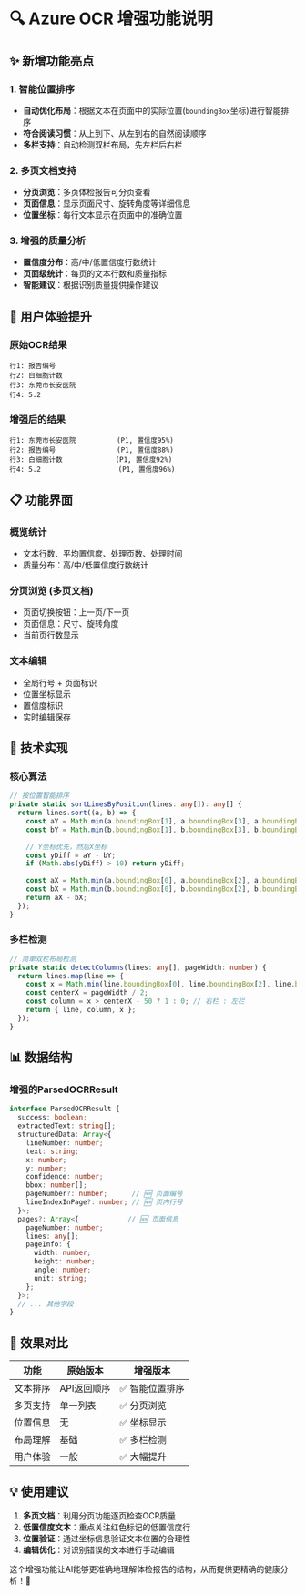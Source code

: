 # 🔍 Azure OCR 增强功能说明

## ✨ 新增功能亮点

### 1. **智能位置排序**
- **自动优化布局**：根据文本在页面中的实际位置(`boundingBox`坐标)进行智能排序
- **符合阅读习惯**：从上到下、从左到右的自然阅读顺序
- **多栏支持**：自动检测双栏布局，先左栏后右栏

### 2. **多页文档支持**
- **分页浏览**：多页体检报告可分页查看
- **页面信息**：显示页面尺寸、旋转角度等详细信息
- **位置坐标**：每行文本显示在页面中的准确位置

### 3. **增强的质量分析**
- **置信度分布**：高/中/低置信度行数统计
- **页面级统计**：每页的文本行数和质量指标
- **智能建议**：根据识别质量提供操作建议

## 🎯 用户体验提升

### **原始OCR结果**
```
行1: 报告编号
行2: 白细胞计数
行3: 东莞市长安医院
行4: 5.2
```

### **增强后的结果**
```
行1: 东莞市长安医院          (P1, 置信度95%)
行2: 报告编号               (P1, 置信度88%)  
行3: 白细胞计数             (P1, 置信度92%)
行4: 5.2                   (P1, 置信度96%)
```

## 📋 功能界面

### **概览统计**
- 文本行数、平均置信度、处理页数、处理时间
- 质量分布：高/中/低置信度行数统计

### **分页浏览** (多页文档)
- 页面切换按钮：上一页/下一页
- 页面信息：尺寸、旋转角度
- 当前页行数显示

### **文本编辑**
- 全局行号 + 页面标识
- 位置坐标显示
- 置信度标识
- 实时编辑保存

## 🔧 技术实现

### **核心算法**
```typescript
// 按位置智能排序
private static sortLinesByPosition(lines: any[]): any[] {
  return lines.sort((a, b) => {
    const aY = Math.min(a.boundingBox[1], a.boundingBox[3], a.boundingBox[5], a.boundingBox[7]);
    const bY = Math.min(b.boundingBox[1], b.boundingBox[3], b.boundingBox[5], b.boundingBox[7]);
    
    // Y坐标优先，然后X坐标
    const yDiff = aY - bY;
    if (Math.abs(yDiff) > 10) return yDiff;
    
    const aX = Math.min(a.boundingBox[0], a.boundingBox[2], a.boundingBox[4], a.boundingBox[6]);
    const bX = Math.min(b.boundingBox[0], b.boundingBox[2], b.boundingBox[4], b.boundingBox[6]);
    return aX - bX;
  });
}
```

### **多栏检测**
```typescript
// 简单双栏布局检测
private static detectColumns(lines: any[], pageWidth: number) {
  return lines.map(line => {
    const x = Math.min(line.boundingBox[0], line.boundingBox[2], line.boundingBox[4], line.boundingBox[6]);
    const centerX = pageWidth / 2;
    const column = x > centerX - 50 ? 1 : 0; // 右栏 : 左栏
    return { line, column, x };
  });
}
```

## 📊 数据结构

### **增强的ParsedOCRResult**
```typescript
interface ParsedOCRResult {
  success: boolean;
  extractedText: string[];
  structuredData: Array<{
    lineNumber: number;
    text: string;
    x: number;
    y: number;
    confidence: number;
    bbox: number[];
    pageNumber?: number;      // 🆕 页面编号
    lineIndexInPage?: number; // 🆕 页内行号
  }>;
  pages?: Array<{            // 🆕 页面信息
    pageNumber: number;
    lines: any[];
    pageInfo: {
      width: number;
      height: number;
      angle: number;
      unit: string;
    };
  }>;
  // ... 其他字段
}
```

## 🎉 效果对比

| 功能 | 原始版本 | 增强版本 |
|------|----------|----------|
| 文本排序 | API返回顺序 | ✅ 智能位置排序 |
| 多页支持 | 单一列表 | ✅ 分页浏览 |
| 位置信息 | 无 | ✅ 坐标显示 |
| 布局理解 | 基础 | ✅ 多栏检测 |
| 用户体验 | 一般 | ✅ 大幅提升 |

## 💡 使用建议

1. **多页文档**：利用分页功能逐页检查OCR质量
2. **低置信度文本**：重点关注红色标记的低置信度行
3. **位置验证**：通过坐标信息验证文本位置的合理性
4. **编辑优化**：对识别错误的文本进行手动编辑

这个增强功能让AI能够更准确地理解体检报告的结构，从而提供更精确的健康分析！🚀 